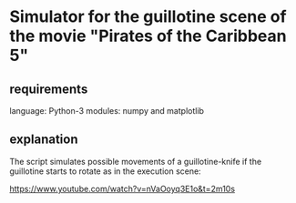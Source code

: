 # Simulator for the guillotine scene of the movie "Pirates of the Caribbean 5"

## requirements
language: Python-3
modules: numpy and matplotlib

## explanation

The script simulates possible movements of a guillotine-knife if the guillotine starts to rotate as in the execution scene:

https://www.youtube.com/watch?v=nVaOoyq3E1o&t=2m10s

